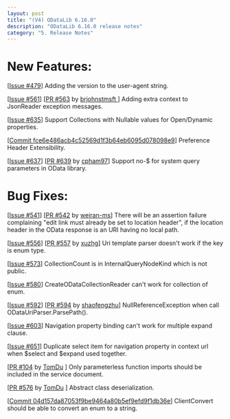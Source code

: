 ```yaml
---
layout: post
title: "(V4) ODataLib 6.16.0"
description: "ODataLib 6.16.0 release notes"
category: "5. Release Notes"
---
```


# New Features: #

[[Issue #479]( https://github.com/OData/odata.net/issues/479)] Adding the version to the user-agent string.

[[Issue #561](https://github.com/OData/odata.net/issues/561)] [[PR #563](https://github.com/OData/odata.net/pull/563) by [brjohnstmsft ](https://github.com/brjohnstmsft )] Adding extra context to JsonReader exception messages.

[[Issue #635](https://github.com/OData/odata.net/issues/635)] Support Collections with Nullable values for Open/Dynamic properties.

[[Commit fce6e486acb4c52569d1f3b64eb6095d078098e9](https://github.com/OData/odata.net/commit/fce6e486acb4c52569d1f3b64eb6095d078098e9)] Preference Header Extensibility.

[[Issue #637](https://github.com/OData/odata.net/issues/637)] [[PR #639](https://github.com/OData/odata.net/pull/639) by [cpham97]( https://github.com/cpham97)] Support no-$ for system query parameters in OData library.


# Bug Fixes: #

[[Issue #541](https://github.com/OData/odata.net/issues/541)] [[PR #542](https://github.com/OData/odata.net/pull/542) by [weiran-ms](https://github.com/weiran-ms)] There will be an assertion failure complaining "edit link must already be set to location header", if the location header in the OData response is an URI having no local path.

[[Issue #556](https://github.com/OData/odata.net/issues/556)] [[PR #557](https://github.com/OData/odata.net/pull/557) by [xuzhg](https://github.com/xuzhg)] Uri template parser doesn't work if the key is enum type.

[[Issue #573](https://github.com/OData/odata.net/issues/573)] CollectionCount is in InternalQueryNodeKind which is not public.

[[Issue #580](https://github.com/OData/odata.net/issues/580)] CreateODataCollectionReader can't work for collection of enum.

[[Issue #592](https://github.com/OData/odata.net/issues/592)] [[PR #594](https://github.com/OData/odata.net/pull/594) by [shaofengzhu](https://github.com/shaofengzhu)] NullReferenceException when call ODataUriParser.ParsePath().

[[Issue #603](https://github.com/OData/odata.net/issues/603)] Navigation property binding can't work for multiple expand clause. 

[[Issue #651](https://github.com/OData/odata.net/issues/651)] Duplicate select item for navigation property in context url when $select and $expand used together. 

[[PR #104](https://github.com/OData/odata.net/pull/104) by [TomDu](https://github.com/TomDu) ] Only parameterless function imports should be included in the service document.

[[PR #576](https://github.com/OData/odata.net/pull/576) by [TomDu](https://github.com/TomDu) ] Abstract class deserialization.

[[Commit 04d157da87053f9be9464a80b5ef9efd9f1db36e](https://github.com/OData/odata.net/commit/04d157da87053f9be9464a80b5ef9efd9f1db36e)] ClientConvert should be able to convert an enum to a string.
